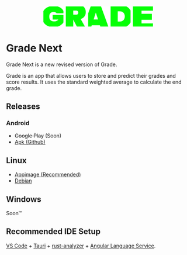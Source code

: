 <p align="center">
  <img src="https://github.com/mobilex1122/grade-next/blob/master/.github-assets/logo.png?raw=true" alt="Sublime's custom image" width=300/>
</p>

# Grade Next

Grade Next is a new revised version of Grade.

Grade is an app that allows users to store and predict their grades and score results. It uses the standard weighted average to calculate the end grade.


## Releases

### Android
- ~~Google Play~~ (Soon)
- [Apk (Github)](https://github.com/mobilex1122/grade-next/releases)

## Linux
- [Appimage (Recommended)](https://github.com/mobilex1122/grade-next/releases)
- [Debian](https://github.com/mobilex1122/grade-next/releases)

## Windows
Soon™

## Recommended IDE Setup

[VS Code](https://code.visualstudio.com/) + [Tauri](https://marketplace.visualstudio.com/items?itemName=tauri-apps.tauri-vscode) + [rust-analyzer](https://marketplace.visualstudio.com/items?itemName=rust-lang.rust-analyzer) + [Angular Language Service](https://marketplace.visualstudio.com/items?itemName=Angular.ng-template).
